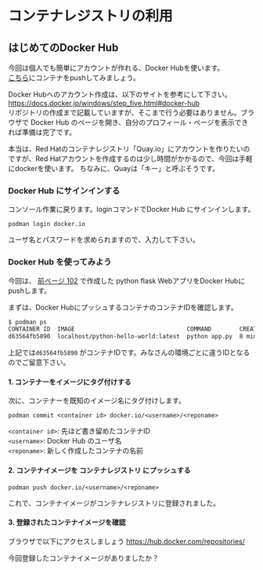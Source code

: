 # コンテナレジストリの利用

## はじめてのDocker Hub

今回は個人でも簡単にアカウントが作れる、Docker Hubを使います。<br/>
[こちら](https://hub.docker.com)にコンテナをpushしてみましょう。

Docker Hubへのアカウント作成は、以下のサイトを参考にして下さい。<br/>
https://docs.docker.jp/windows/step_five.html#docker-hub <br/>
リポジトリの作成まで記載していますが、そこまで行う必要はありません。ブラウザで Docker Hub のページを開き、自分のプロフィール・ページを表示できれば準備は完了です。

本当は、Red Hatのコンテナレジストリ「Quay.io」にアカウントを作りたいのですが、Red Hatアカウントを作成するのは少し時間がかかるので、今回は手軽にdockerを使います。
ちなみに、Quayは「キー」と呼ぶそうです。

### Docker Hub にサインインする
コンソール作業に戻ります。loginコマンドでDocker Hub にサインインします。
```
podman login docker.io
```

ユーザ名とパスワードを求められますので、入力して下さい。

### Docker Hub を使ってみよう

今回は、 [前ページ 102](102-Create_container_file.md) で作成した python flask WebアプリをDocker Hubにpushします。

まずは、Docker HubにプッシュするコンテナのコンテナIDを確認します。
```sh
$ podman ps
CONTAINER ID  IMAGE                                COMMAND        CREATED        STATUS        PORTS                   NAMES
d63564fb5890  localhost/python-hello-world:latest  python app.py  8 minutes ago  Up 8 minutes  0.0.0.0:5001->5000/tcp  awesome_ardinghelli
```

上記では`d63564fb5890` がコンテナIDです。みなさんの環境ごとに違うIDとなるのでご留意下さい。

#### 1. コンテナーをイメージにタグ付けする
次に、コンテナーを既知のイメージ名にタグ付けします。

```
podman commit <container id> docker.io/<username>/<reponame>
```

`<container id>`: 先ほど書き留めたコンテナID<br/>
`<username>`: Docker Hub のユーザ名<br/>
`<reponame>`: 新しく作成したコンテナの名前


#### 2. コンテナイメージを コンテナレジストリ にプッシュする
```
podman push docker.io/<username>/<reponame>
```

これで、コンテナイメージがコンテナレジストリに登録されました。

#### 3. 登録されたコンテナイメージを確認

ブラウザで以下にアクセスしましょう
https://hub.docker.com/repositories/<username>

今回登録したコンテナイメージがありましたか？
